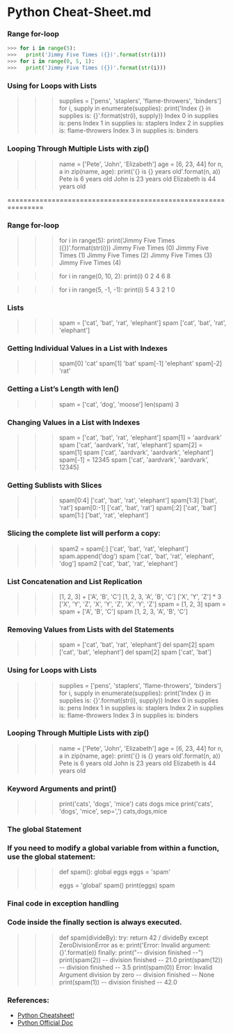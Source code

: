 # Python Cheat-Sheet.md
### Range for-loop
```python
>>> for i in range(5):
>>>   print('Jimmy Five Times ({})'.format(str(i)))
>>> for i in range(0, 5, 1):
>>>   print('Jimmy Five Times ({})'.format(str(i)))
```
### Using for Loops with Lists
>>> supplies = ['pens', 'staplers', 'flame-throwers', 'binders']
>>> for i, supply in enumerate(supplies):
>>>     print('Index {} in supplies is: {}'.format(str(i), supply))
Index 0 in supplies is: pens
Index 1 in supplies is: staplers
Index 2 in supplies is: flame-throwers
Index 3 in supplies is: binders
### Looping Through Multiple Lists with zip()
>>> name = ['Pete', 'John', 'Elizabeth']
>>> age = [6, 23, 44]
>>> for n, a in zip(name, age):
>>>     print('{} is {} years old'.format(n, a))
Pete is 6 years old
John is 23 years old
Elizabeth is 44 years old

===============================================================

### Range for-loop
>>> for i in range(5):
>>>   print('Jimmy Five Times ({})'.format(str(i)))
Jimmy Five Times (0)
Jimmy Five Times (1)
Jimmy Five Times (2)
Jimmy Five Times (3)
Jimmy Five Times (4)

>>> for i in range(0, 10, 2):
>>>   print(i)
0
2
4
6
8

>>> for i in range(5, -1, -1):
>>>     print(i)
5
4
3
2
1
0

### Lists
>>> spam = ['cat', 'bat', 'rat', 'elephant']
>>> spam
['cat', 'bat', 'rat', 'elephant']
### Getting Individual Values in a List with Indexes
>>> spam[0]
'cat'
>>> spam[1]
'bat'
>>> spam[-1]
'elephant'
>>> spam[-2]
'rat'
### Getting a List’s Length with len()
>>> spam = ['cat', 'dog', 'moose']
>>> len(spam)
3
### Changing Values in a List with Indexes
>>> spam = ['cat', 'bat', 'rat', 'elephant']
>>> spam[1] = 'aardvark'
>>> spam
['cat', 'aardvark', 'rat', 'elephant']
>>> spam[2] = spam[1]
>>> spam
['cat', 'aardvark', 'aardvark', 'elephant']
>>> spam[-1] = 12345
>>> spam
['cat', 'aardvark', 'aardvark', 12345]
### Getting Sublists with Slices
>>> spam[0:4]
['cat', 'bat', 'rat', 'elephant']
>>> spam[1:3]
['bat', 'rat']
>>> spam[0:-1]
['cat', 'bat', 'rat']
>>> spam[:2]
['cat', 'bat']
>>> spam[1:]
['bat', 'rat', 'elephant']
### Slicing the complete list will perform a copy:
>>> spam2 = spam[:]
['cat', 'bat', 'rat', 'elephant']
>>> spam.append('dog')
>>> spam
['cat', 'bat', 'rat', 'elephant', 'dog']
>>> spam2
['cat', 'bat', 'rat', 'elephant']

### List Concatenation and List Replication
>>> [1, 2, 3] + ['A', 'B', 'C']
[1, 2, 3, 'A', 'B', 'C']
>>> ['X', 'Y', 'Z'] * 3
['X', 'Y', 'Z', 'X', 'Y', 'Z', 'X', 'Y', 'Z']
>>> spam = [1, 2, 3]
>>> spam = spam + ['A', 'B', 'C']
>>> spam
[1, 2, 3, 'A', 'B', 'C']
### Removing Values from Lists with del Statements
>>> spam = ['cat', 'bat', 'rat', 'elephant']
>>> del spam[2]
>>> spam
['cat', 'bat', 'elephant']
>>> del spam[2]
>>> spam
['cat', 'bat']

### Using for Loops with Lists
>>> supplies = ['pens', 'staplers', 'flame-throwers', 'binders']
>>> for i, supply in enumerate(supplies):
>>>     print('Index {} in supplies is: {}'.format(str(i), supply))
Index 0 in supplies is: pens
Index 1 in supplies is: staplers
Index 2 in supplies is: flame-throwers
Index 3 in supplies is: binders
### Looping Through Multiple Lists with zip()
>>> name = ['Pete', 'John', 'Elizabeth']
>>> age = [6, 23, 44]
>>> for n, a in zip(name, age):
>>>     print('{} is {} years old'.format(n, a))
Pete is 6 years old
John is 23 years old
Elizabeth is 44 years old

### Keyword Arguments and print()
>>> print('cats', 'dogs', 'mice')
cats dogs mice
>>> print('cats', 'dogs', 'mice', sep=',')
cats,dogs,mice

### The global Statement
### If you need to modify a global variable from within a function, use the global statement:
>>> def spam():
>>>     global eggs
>>>     eggs = 'spam'
>>>
>>> eggs = 'global'
>>> spam()
>>> print(eggs)
spam

### Final code in exception handling
### Code inside the finally section is always executed.
>>> def spam(divideBy):
>>>     try:
>>>         return 42 / divideBy
>>>     except ZeroDivisionError as e:
>>>         print('Error: Invalid argument: {}'.format(e))
>>>     finally:
>>>         print("-- division finished --")
>>> print(spam(2))
-- division finished --
21.0
>>> print(spam(12))
-- division finished --
3.5
>>> print(spam(0))
Error: Invalid Argument division by zero
-- division finished --
None
>>> print(spam(1))
-- division finished --
42.0



### References:
- [Python Cheatsheet!](https://www.pythoncheatsheet.org/)
- [Python Official Doc](https://devguide.python.org/)




